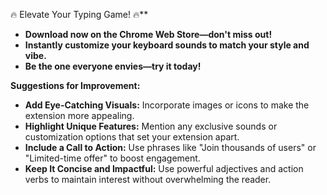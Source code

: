 🔥 Elevate Your Typing Game! 🔥**

- **Download now on the Chrome Web Store—don't miss out!**
- **Instantly customize your keyboard sounds to match your style and vibe.**
- **Be the one everyone envies—try it today!**

**Suggestions for Improvement:**

- **Add Eye-Catching Visuals:** Incorporate images or icons to make the extension more appealing.
- **Highlight Unique Features:** Mention any exclusive sounds or customization options that set your extension apart.
- **Include a Call to Action:** Use phrases like "Join thousands of users" or "Limited-time offer" to boost engagement.
- **Keep It Concise and Impactful:** Use powerful adjectives and action verbs to maintain interest without overwhelming the reader.
